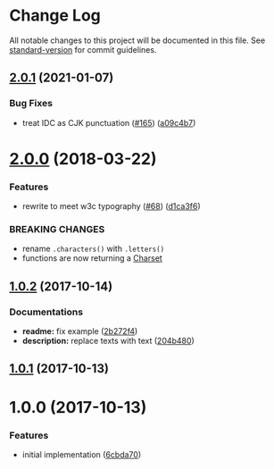﻿# Change Log

All notable changes to this project will be documented in this file. See [standard-version](https://github.com/conventional-changelog/standard-version) for commit guidelines.

<a name="2.0.1"></a>
## [2.0.1](https://github.com/ikatyang/cjk-regex/compare/v2.0.0...v2.0.1) (2021-01-07)


### Bug Fixes

* treat IDC as CJK punctuation ([#165](https://github.com/ikatyang/cjk-regex/issues/165)) ([a09c4b7](https://github.com/ikatyang/cjk-regex/commit/a09c4b7))



<a name="2.0.0"></a>
# [2.0.0](https://github.com/ikatyang/cjk-regex/compare/v1.0.2...v2.0.0) (2018-03-22)


### Features

* rewrite to meet w3c typography ([#68](https://github.com/ikatyang/cjk-regex/issues/68)) ([d1ca3f6](https://github.com/ikatyang/cjk-regex/commit/d1ca3f6))


### BREAKING CHANGES

* rename `.characters()` with `.letters()`
* functions are now returning a [Charset](https://github.com/ikatyang/regexp-util#charset)



<a name="1.0.2"></a>
## [1.0.2](https://github.com/ikatyang/cjk-regex/compare/v1.0.1...v1.0.2) (2017-10-14)


### Documentations

* **readme:** fix example ([2b272f4](https://github.com/ikatyang/cjk-regex/commit/2b272f4))
* **description:** replace texts with text ([204b480](https://github.com/ikatyang/cjk-regex/commit/204b480))



<a name="1.0.1"></a>
## [1.0.1](https://github.com/ikatyang/cjk-regex/compare/v1.0.0...v1.0.1) (2017-10-13)



<a name="1.0.0"></a>
# 1.0.0 (2017-10-13)


### Features

* initial implementation ([6cbda70](https://github.com/ikatyang/cjk-regex/commit/6cbda70))
